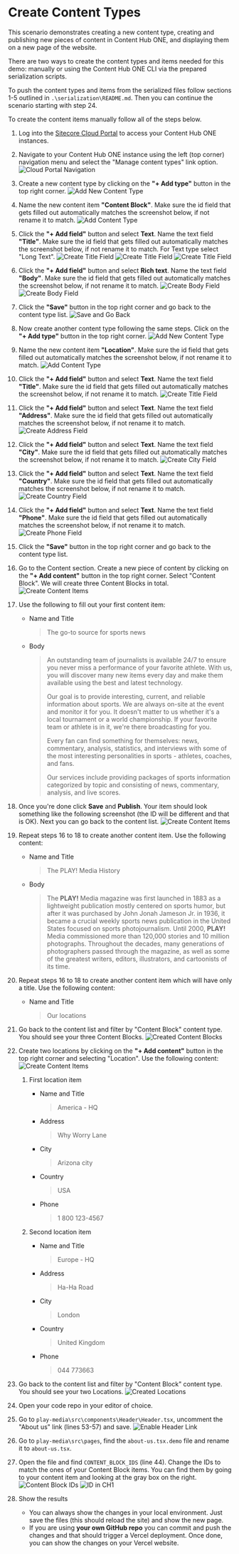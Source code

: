 # Create Content Types

This scenario demonstrates creating a new content type, creating and publishing new pieces of content in Content Hub ONE, and displaying them on a new page of the website.

There are two ways to create the content types and items needed for this demo: manually or using the Content Hub ONE CLI via the prepared serialization scripts.

To push the content types and items from the serialized files follow sections 1-5 outlined in `.\serialization\README.md`. Then you can continue the scenario starting with step 24.

To create the content items manually follow all of the steps below.

1. Log into the [Sitecore Cloud Portal](https://portal.sitecorecloud.io/) to access your Content Hub ONE instances.

2. Navigate to your Content Hub ONE instance using the left (top corner) navigation menu and select the "Manage content types" link option.
   ![Cloud Portal Navigation](./media/content-types-01.png)

3. Create a new content type by clicking on the **"+ Add type"** button in the top right corner.
   ![Add New Content Type](./media/content-types-02.png)

4. Name the new content item **"Content Block"**. Make sure the id field that gets filled out automatically matches the screenshot below, if not rename it to match.
   ![Add Content Type](./media/content-types-03.png)

5. Click the **"+ Add field"** button and select **Text**. Name the text field **"Title"**. Make sure the id field that gets filled out automatically matches the screenshot below, if not rename it to match. For Text type select "Long Text".
   ![Create Title Field](./media/content-types-04.png)
   ![Create Title Field](./media/content-types-05.png)
   ![Create Title Field](./media/content-types-06.png)

6. Click the **"+ Add field"** button and select **Rich text**. Name the text field **"Body"**. Make sure the id field that gets filled out automatically matches the screenshot below, if not rename it to match.
   ![Create Body Field](./media/content-types-07.png)
   ![Create Body Field](./media/content-types-08.png)

7. Click the **"Save"** button in the top right corner and go back to the content type list.
   ![Save and Go Back](./media/content-types-09.png)

8. Now create another content type following the same steps. Click on the **"+ Add type"** button in the top right corner.
   ![Add New Content Type](./media/content-types-10.png)

9. Name the new content item **"Location"**. Make sure the id field that gets filled out automatically matches the screenshot below, if not rename it to match.
   ![Add Content Type](./media/content-types-11.png)

10. Click the **"+ Add field"** button and select **Text**. Name the text field **"Title"**. Make sure the id field that gets filled out automatically matches the screenshot below, if not rename it to match.
    ![Create Title Field](./media/content-types-12.png)

11. Click the **"+ Add field"** button and select **Text**. Name the text field **"Address"**. Make sure the id field that gets filled out automatically matches the screenshot below, if not rename it to match.
    ![Create Address Field](./media/content-types-13.png)

12. Click the **"+ Add field"** button and select **Text**. Name the text field **"City"**. Make sure the id field that gets filled out automatically matches the screenshot below, if not rename it to match.
    ![Create City Field](./media/content-types-14.png)

13. Click the **"+ Add field"** button and select **Text**. Name the text field **"Country"**. Make sure the id field that gets filled out automatically matches the screenshot below, if not rename it to match.
    ![Create Country Field](./media/content-types-15.png)

14. Click the **"+ Add field"** button and select **Text**. Name the text field **"Phone"**. Make sure the id field that gets filled out automatically matches the screenshot below, if not rename it to match.
    ![Create Phone Field](./media/content-types-16.png)

15. Click the **"Save"** button in the top right corner and go back to the content type list.

16. Go to the Content section. Create a new piece of content by clicking on the **"+ Add content"** button in the top right corner. Select "Content Block". We will create three Content Blocks in total.
    ![Create Content Items](./media/content-types-17.png)

17. Use the following to fill out your first content item:

    - Name and Title

      > The go-to source for sports news

    - Body

      > An outstanding team of journalists is available 24/7 to ensure you never miss a performance of your favorite athlete. With us, you will discover many new items every day and make them available using the best and latest technology.
      >
      > Our goal is to provide interesting, current, and reliable information about sports. We are always on-site at the event and monitor it for you. It doesn't matter to us whether it's a local tournament or a world championship. If your favorite team or athlete is in it, we're there broadcasting for you.
      >
      > Every fan can find something for themselves: news, commentary, analysis, statistics, and interviews with some of the most interesting personalities in sports - athletes, coaches, and fans.
      >
      > Our services include providing packages of sports information categorized by topic and consisting of news, commentary, analysis, and live scores.

18. Once you're done click **Save** and **Publish**. Your item should look something like the following screenshot (the ID will be different and that is OK). Next you can go back to the content list.
    ![Create Content Items](./media/content-types-18.png)

19. Repeat steps 16 to 18 to create another content item. Use the following content:

    - Name and Title

      > The PLAY! Media History

    - Body

      > The **PLAY!** Media magazine was first launched in 1883 as a lightweight publication mostly centered on sports humor, but after it was purchased by John Jonah Jameson Jr. in 1936, it became a crucial weekly sports news publication in the United States focused on sports photojournalism. Until 2000, **PLAY!** Media commissioned more than 120,000 stories and 10 million photographs. Throughout the decades, many generations of photographers passed through the magazine, as well as some of the greatest writers, editors, illustrators, and cartoonists of its time.

20. Repeat steps 16 to 18 to create another content item which will have only a title. Use the following content:

    - Name and Title

      > Our locations

21. Go back to the content list and filter by "Content Block" content type. You should see your three Content Blocks.
    ![Created Content Blocks](./media/content-types-19.png)

22. Create two locations by clicking on the **"+ Add content"** button in the top right corner and selecting "Location". Use the following content:
    ![Create Content Items](./media/content-types-20.png)

    1. First location item

       - Name and Title

         > America - HQ

       - Address

         > Why Worry Lane

       - City

         > Arizona city

       - Country

         > USA

       - Phone

         > 1 800 123-4567

    2. Second location item

       - Name and Title

         > Europe - HQ

       - Address

         > Ha-Ha Road

       - City

         > London

       - Country

         > United Kingdom

       - Phone

         > 044 773663

23. Go back to the content list and filter by "Content Block" content type. You should see your two Locations.
    ![Created Locations](./media/content-types-21.png)

24. Open your code repo in your editor of choice.
25. Go to `play-media\src\components\Header\Header.tsx`, uncomment the "About us" link (lines 53-57) and save.
    ![Enable Header Link](./media/content-types-22.png)

26. Go to `play-media\src\pages`, find the `about-us.tsx.demo` file and rename it to `about-us.tsx`.
27. Open the file and find `CONTENT_BLOCK_IDS` (line 44). Change the IDs to match the ones of your Content Block items. You can find them by going to your content item and looking at the gray box on the right.
    ![Content Block IDs](./media/content-types-23.png)
    ![ID in CH1](./media/content-types-24.png)

28. Show the results
    - You can always show the changes in your local environment. Just save the files (this should reload the site) and show the new page.
    - If you are using **your own GitHub repo** you can commit and push the changes and that should trigger a Vercel deployment. Once done, you can show the changes on your Vercel website.
